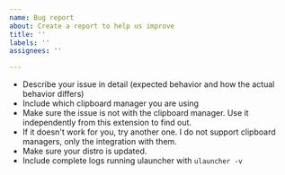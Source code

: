 ```yaml
---
name: Bug report
about: Create a report to help us improve
title: ''
labels: ''
assignees: ''

---
```


* Describe your issue in detail (expected behavior and how the actual behavior differs)
* Include which clipboard manager you are using
* Make sure the issue is not with the clipboard manager. Use it independently from this extension to find out.
* If it doesn't work for you, try another one. I do not support clipboard managers, only the integration with them.
* Make sure your distro is updated.
* Include complete logs running ulauncher with `ulauncher -v`
